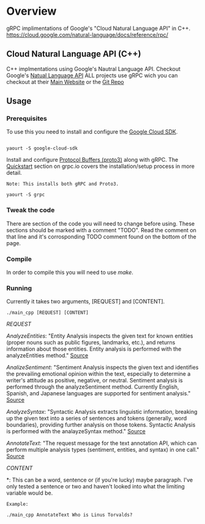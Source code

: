 # Overview

gRPC implimentations of Google's "Cloud Natural Language API" in C++.
https://cloud.google.com/natural-language/docs/reference/rpc/

## Cloud Natural Language API (C++)
C++ implmentations using Google's Nautral Language API. Checkout Google's [Natual Language API](https://cloud.google.com/natural-language/)
ALL projects  use  gRPC wich you can checkout at their [Main Website](http://www.grpc.io/) or the [Git Repo](https://github.com/grpc/grpc)

## Usage

### Prerequisites
To use this you need to install and configure the [Google Cloud SDK](https://cloud.google.com/sdk/).

``` Arch linux: 

yaourt -S google-cloud-sdk
```

Install and configure [Protocol Buffers (proto3)](https://developers.google.com/protocol-buffers/) along with gRPC. The [Quickstart](http://www.grpc.io/docs/quickstart/cpp.html) section on grpc.io covers the installation/setup process in more detail. 

```Arch Linux:
Note: This installs both gRPC and Proto3.

yaourt -S grpc
```

### Tweak the code
There are section of the code you will need to change before using. These sections should be marked with a comment "TODO". Read the comment on that line and it's corrosponding TODO comment found on the bottom of the page.


### Compile
In order to compile this you will need to use *make*.

### Running
Currently it takes two arguments, [REQUEST] and [CONTENT]. 

```
./main_cpp [REQUEST] [CONTENT]
```

*REQUEST*

_AnalyzeEntities_: "Entity Analysis inspects the given text for known entities (proper nouns such as public figures, landmarks, etc.), and returns information about those entities. Entity analysis is performed with the analyzeEntities method." [Source](https://cloud.google.com/natural-language/docs/analyzing-entities)
    
_AnalizeSentiment_:  "Sentiment Analysis inspects the given text and identifies the prevailing emotional opinion within the text, especially to determine a writer's attitude as positive, negative, or neutral. Sentiment analysis is performed through the analyzeSentiment method. Currently English, Spanish, and Japanese languages are supported for sentiment analysis." [Source](https://cloud.google.com/natural-language/docs/analyzing-sentiment)
    
_AnalyzeSyntax_: "Syntactic Analysis extracts linguistic information, breaking up the given text into a series of sentences and tokens (generally, word boundaries), providing further analysis on those tokens. Syntactic Analysis is performed with the analayzeSyntax method." [Source](https://cloud.google.com/natural-language/docs/analyzing-syntax)
    
_AnnotateText_: "The request message for the text annotation API, which can perform multiple analysis types (sentiment, entities, and syntax) in one call." [Source](https://cloud.google.com/natural-language/docs/reference/rpc/google.cloud.language.v1#google.cloud.language.v1.AnnotateTextRequest)
    
*CONTENT*

*: This can be a word, sentence or (if you're lucky) maybe paragraph. I've only tested a sentence or two and haven't looked into what the limiting variable would be.
    
```
Example:

./main_cpp AnnotateText Who is Linus Torvalds?
```

